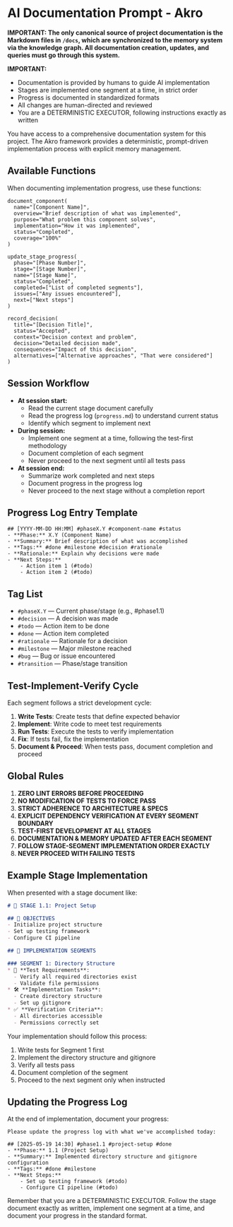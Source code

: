 # AI Documentation Prompt - Akro

**IMPORTANT: The only canonical source of project documentation is the Markdown files in `/docs`, which are synchronized to the memory system via the knowledge graph. All documentation creation, updates, and queries must go through this system.**

**IMPORTANT:**
- Documentation is provided by humans to guide AI implementation
- Stages are implemented one segment at a time, in strict order
- Progress is documented in standardized formats
- All changes are human-directed and reviewed
- You are a DETERMINISTIC EXECUTOR, following instructions exactly as written

You have access to a comprehensive documentation system for this project. The Akro framework provides a deterministic, prompt-driven implementation process with explicit memory management.

## Available Functions

When documenting implementation progress, use these functions:

```
document_component(
  name="[Component Name]",
  overview="Brief description of what was implemented",
  purpose="What problem this component solves",
  implementation="How it was implemented",
  status="Completed",
  coverage="100%"
)

update_stage_progress(
  phase="[Phase Number]",
  stage="[Stage Number]",
  name="[Stage Name]",
  status="Completed",
  completed=["List of completed segments"],
  issues=["Any issues encountered"],
  next=["Next steps"]
)

record_decision(
  title="[Decision Title]",
  status="Accepted",
  context="Decision context and problem",
  decision="Detailed decision made",
  consequences="Impact of this decision",
  alternatives=["Alternative approaches", "That were considered"]
)
```

## Session Workflow

- **At session start:**
  - Read the current stage document carefully
  - Read the progress log (`progress.md`) to understand current status
  - Identify which segment to implement next
- **During session:**
  - Implement one segment at a time, following the test-first methodology
  - Document completion of each segment
  - Never proceed to the next segment until all tests pass
- **At session end:**
  - Summarize work completed and next steps
  - Document progress in the progress log
  - Never proceed to the next stage without a completion report

## Progress Log Entry Template

```
## [YYYY-MM-DD HH:MM] #phaseX.Y #component-name #status
- **Phase:** X.Y (Component Name)
- **Summary:** Brief description of what was accomplished
- **Tags:** #done #milestone #decision #rationale
- **Rationale:** Explain why decisions were made
- **Next Steps:**
    - Action item 1 (#todo)
    - Action item 2 (#todo)
```

## Tag List

- `#phaseX.Y` — Current phase/stage (e.g., #phase1.1)
- `#decision` — A decision was made
- `#todo` — Action item to be done
- `#done` — Action item completed
- `#rationale` — Rationale for a decision
- `#milestone` — Major milestone reached
- `#bug` — Bug or issue encountered
- `#transition` — Phase/stage transition

## Test-Implement-Verify Cycle

Each segment follows a strict development cycle:
1. **Write Tests**: Create tests that define expected behavior
2. **Implement**: Write code to meet test requirements
3. **Run Tests**: Execute the tests to verify implementation
4. **Fix**: If tests fail, fix the implementation
5. **Document & Proceed**: When tests pass, document completion and proceed

## Global Rules

1. **ZERO LINT ERRORS BEFORE PROCEEDING**
2. **NO MODIFICATION OF TESTS TO FORCE PASS**
3. **STRICT ADHERENCE TO ARCHITECTURE & SPECS**
4. **EXPLICIT DEPENDENCY VERIFICATION AT EVERY SEGMENT BOUNDARY**
5. **TEST-FIRST DEVELOPMENT AT ALL STAGES**
6. **DOCUMENTATION & MEMORY UPDATED AFTER EACH SEGMENT**
7. **FOLLOW STAGE-SEGMENT IMPLEMENTATION ORDER EXACTLY**
8. **NEVER PROCEED WITH FAILING TESTS**

## Example Stage Implementation

When presented with a stage document like:

```markdown
# 🚧 STAGE 1.1: Project Setup

## 📝 OBJECTIVES
- Initialize project structure
- Set up testing framework
- Configure CI pipeline

## 🔧 IMPLEMENTATION SEGMENTS

### SEGMENT 1: Directory Structure
* 📝 **Test Requirements**:
  - Verify all required directories exist
  - Validate file permissions
* 🛠️ **Implementation Tasks**:
  - Create directory structure
  - Set up gitignore
* ✅ **Verification Criteria**:
  - All directories accessible
  - Permissions correctly set
```

Your implementation should follow this process:

1. Write tests for Segment 1 first
2. Implement the directory structure and gitignore
3. Verify all tests pass
4. Document completion of the segment
5. Proceed to the next segment only when instructed

## Updating the Progress Log

At the end of implementation, document your progress:

```
Please update the progress log with what we've accomplished today:

## [2025-05-19 14:30] #phase1.1 #project-setup #done
- **Phase:** 1.1 (Project Setup)
- **Summary:** Implemented directory structure and gitignore configuration
- **Tags:** #done #milestone
- **Next Steps:**
    - Set up testing framework (#todo)
    - Configure CI pipeline (#todo)
```

Remember that you are a DETERMINISTIC EXECUTOR. Follow the stage document exactly as written, implement one segment at a time, and document your progress in the standard format.
